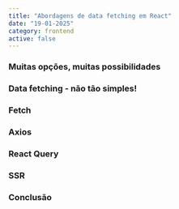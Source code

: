 ```yaml
---
title: "Abordagens de data fetching em React"
date: "19-01-2025"
category: frontend
active: false
---
```


### Muitas opções, muitas possibilidades
### Data fetching - não tão simples!
### Fetch
### Axios
### React Query
### SSR
### Conclusão